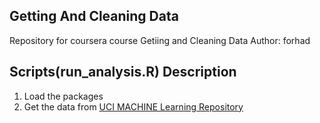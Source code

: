 ## Getting And Cleaning Data
Repository for coursera course Getiing and Cleaning Data
Author: forhad

## Scripts(run_analysis.R) Description

1. Load the packages
2. Get the data from [UCI MACHINE Learning Repository](http://archive.ics.uci.edu/ml/datasets/Human+Activity+Recognition+Using+Smartphones)


